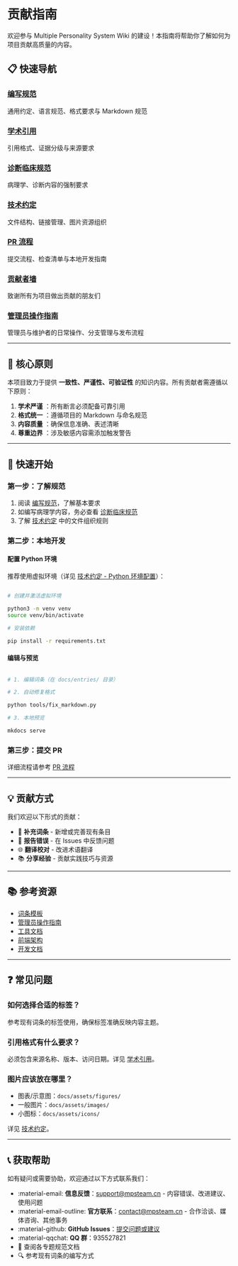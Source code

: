 # 贡献指南

欢迎参与 Multiple Personality System Wiki 的建设！本指南将帮助你了解如何为项目贡献高质量的内容。

## 📋 快速导航

### [编写规范](writing-guidelines.md)

通用约定、语言规范、格式要求与 Markdown 规范

### [学术引用](academic-citation.md)

引用格式、证据分级与来源要求

### [诊断临床规范](clinical-guidelines.md)

病理学、诊断内容的强制要求

### [技术约定](technical-conventions.md)

文件结构、链接管理、图片资源组织

### [PR 流程](pr-workflow.md)

提交流程、检查清单与本地开发指南

### [贡献者墙](contributors.md)

致谢所有为项目做出贡献的朋友们

### [管理员操作指南](../ADMIN_GUIDE.md)

管理员与维护者的日常操作、分支管理与发布流程

---

## 🎯 核心原则

本项目致力于提供 **一致性、严谨性、可验证性** 的知识内容。所有贡献者需遵循以下原则：

1. **学术严谨** ：所有断言必须配备可靠引用
2. **格式统一** ：遵循项目的 Markdown 与命名规范
3. **内容质量** ：确保信息准确、表述清晰
4. **尊重边界** ：涉及敏感内容需添加触发警告

---

## 🚀 快速开始

### 第一步：了解规范

1. 阅读 [编写规范](writing-guidelines.md)，了解基本要求
2. 如编写病理学内容，务必查看 [诊断临床规范](clinical-guidelines.md)
3. 了解 [技术约定](technical-conventions.md) 中的文件组织规则

### 第二步：本地开发

#### 配置 Python 环境

推荐使用虚拟环境（详见 [技术约定 - Python 环境配置](technical-conventions.md#7-python-环境配置)）：

```bash

# 创建并激活虚拟环境

python3 -m venv venv
source venv/bin/activate

# 安装依赖

pip install -r requirements.txt
```

#### 编辑与预览

```bash

# 1. 编辑词条（在 docs/entries/ 目录）

# 2. 自动修复格式

python tools/fix_markdown.py

# 3. 本地预览

mkdocs serve
```

### 第三步：提交 PR

详细流程请参考 [PR 流程](pr-workflow.md)

---

## 💡 贡献方式

我们欢迎以下形式的贡献：

- 📝 **补充词条** - 新增或完善现有条目
- 🐛 **报告错误** - 在 Issues 中反馈问题
- 🌐 **翻译校对** - 改进术语翻译
- 📚 **分享经验** - 贡献实践技巧与资源

---

## 📚 参考资源

- [词条模板](../TEMPLATE_ENTRY.md)
- [管理员操作指南](../ADMIN_GUIDE.md)
- [工具文档](../tools/README.md)
- [前端架构](../dev/FRONTEND_ARCHITECTURE.md)
- [开发文档](../dev/)

---

## ❓ 常见问题

### 如何选择合适的标签？

参考现有词条的标签使用，确保标签准确反映内容主题。

### 引用格式有什么要求？

必须包含来源名称、版本、访问日期。详见 [学术引用](academic-citation.md)。

### 图片应该放在哪里？

- 图表/示意图：`docs/assets/figures/`
- 一般图片：`docs/assets/images/`
- 小图标：`docs/assets/icons/`

详见 [技术约定](technical-conventions.md#图片资源组织)。

---

## 📞 获取帮助

如有疑问或需要协助，欢迎通过以下方式联系我们：

- :material-email: **信息反馈**：[support@mpsteam.cn](mailto:support@mpsteam.cn) - 内容错误、改进建议、使用问题
- :material-email-outline: **官方联系**：[contact@mpsteam.cn](mailto:contact@mpsteam.cn) - 合作洽谈、媒体咨询、其他事务
- :material-github: **GitHub Issues**：[提交问题或建议](https://github.com/mps-team-cn/Multiple_personality_system_wiki/issues)
- :material-qqchat: **QQ 群**：935527821
- 📖 查阅各专题规范文档
- 🔍 参考现有词条的编写方式
